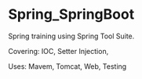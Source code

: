 # Spring_SpringBoot
Spring training using Spring Tool Suite. 

Covering:
IOC, Setter Injection,


Uses:
Mavem,
Tomcat, 
Web,
Testing

